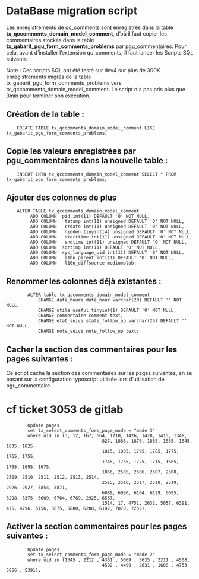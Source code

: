 # DataBase migration script

Les enregistrements de qc_comments sont enregistrés dans la table **tx_qccomments_domain_model_comment**, d’où il faut copier les commentaires stockés dans la table **tx_gabarit_pgu_form_comments_problems** par pgu_commentaires.
Pour cela, avant d’installer l’extension qc_comments, il faut lancer les Scripts SQL suivants :

Note : Ces scripts SQL ont été testé sur dev4 sur plus de 300K enregistrements migrés de la table tx_gabarit_pgu_form_comments_problems vers tx_qccomments_domain_model_comment.
Le script n'a pas pris plus que 3min pour terminer son exécution.

## Création de la table :

        CREATE TABLE tx_qccomments_domain_model_comment LIKE tx_gabarit_pgu_form_comments_problems;

## Copie les valeurs enregistrées par pgu_commentaires dans la nouvelle table :
        INSERT INTO tx_qccomments_domain_model_comment SELECT * FROM tx_gabarit_pgu_form_comments_problems;


## Ajouter des colonnes de plus

        ALTER TABLE tx_qccomments_domain_model_comment
             ADD COLUMN  pid int(11) DEFAULT '0' NOT NULL,
             ADD COLUMN   tstamp int(11) unsigned DEFAULT '0' NOT NULL,
             ADD COLUMN   crdate int(11) unsigned DEFAULT '0' NOT NULL,
             ADD COLUMN   hidden tinyint(4) unsigned DEFAULT '0' NOT NULL,
             ADD COLUMN   starttime int(11) unsigned DEFAULT '0' NOT NULL,
             ADD COLUMN   endtime int(11) unsigned DEFAULT '0' NOT NULL,
             ADD COLUMN  sorting int(11) DEFAULT '0' NOT NULL,
             ADD COLUMN  sys_language_uid int(11) DEFAULT '0' NOT NULL,
             ADD COLUMN   l10n_parent int(11) DEFAULT '0' NOT NULL,
             ADD COLUMN   l10n_diffsource mediumblob;

## Renommer les colonnes déjà existantes :

            ALTER table tx_qccomments_domain_model_comment
                CHANGE date_heure date_hour varchar(20) DEFAULT '' NOT NULL,
                CHANGE utile useful tinyint(1) DEFAULT '0' NOT NULL,
                CHANGE commentaire comment text,
                CHANGE etat_suivi state_follow_up varchar(25) DEFAULT '' NOT NULL,
                CHANGE note_suivi note_follow_up text;

## Cacher la section des commentaires pour les pages suivantes :

Ce script cache la section des commentaires sur les pages suivantes, en se basant sur la configuration typoscript utilisée lors d’utilisation de pgu_commentaire

# cf ticket 3053 de gitlab
            Update pages
            set tx_select_comments_form_page_mode = "mode 3"
            where uid in (3, 12, 167, 664, 1210, 1426, 1428, 1415, 1348,
                                        827, 1886, 1876, 1865, 1855, 1845, 1835, 1825,
                                        1815, 1805, 1795, 1785, 1775, 1765, 1755,
                                        1745, 1735, 1725, 1715, 1685, 1705, 1695, 1675,
                                        1866, 2505, 2506, 2507, 2508, 2509, 2510, 2511, 2512, 2513, 2514,
                                        2515, 2516, 2517, 2518, 2519, 2926, 2927, 5854, 5871,
                                        6089, 6090, 6104, 6129, 6095, 6298, 6375, 6609, 6764, 6769, 2925, 6557,
                                        1514, 17, 4751, 2632, 5057, 6391, 475, 4796, 5156, 5875, 5880, 6208, 6182, 7078, 7255);

## Activer la section commentaires pour les pages suivantes :

            Update pages
            set tx_select_comments_form_page_mode = "mode 2"
            where uid in (1345 , 2212 , 4351 , 5069 , 5635 , 2211 , 4508,
                                        4502 , 4499 , 2631 , 1608 , 4753 , 5056 , 5391);

